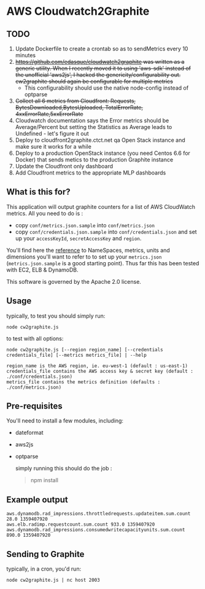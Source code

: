 AWS Cloudwatch2Graphite
==================

TODO
------------------
1. Update Dockerfile to create a crontab so as to sendMetrics every 10 minutes
2. ~~https://github.com/edasque/cloudwatch2graphite was written as a generic utility. When I recently moved it to using 'aws-sdk' instead of the unofficial 'aws2js', I hacked the genericity/configurability out. cw2graphite should again be configurable for multiple metrics~~
    - This configurability should use the native node-config instead of optparse
3. ~~Collect all 6 metrics from Cloudfront: Requests, BytesDownloaded,BytesUploaded, TotalErrorRate, 4xxErrorRate,5xxErrorRate~~
4. Cloudwatch documentation says the Error metrics should be Average/Percent but setting the Statistics as Average leads to Undefined - let's figure it out
4. Deploy to cloudfront2graphite.ctct.net qa Open Stack instance and make sure it works for a while
5. Deploy to a production OpenStack instance (you need Centos 6.6 for Docker) that sends metics to the production Graphite instance
6. Update the Cloudfront only dashboard
7. Add Cloudfront metrics to the appropriate MLP dashboards

What is this for?
--------------------

This application will output graphite counters for a list of AWS CloudWatch metrics. All you need to do is :

* copy `conf/metrics.json.sample` into `conf/metrics.json`
* copy `conf/credentials.json.sample` into `conf/credentials.json` and set up your `accessKeyId`, `secretAccessKey` and `region`.

You'll find here the [reference](http://docs.aws.amazon.com/AmazonCloudWatch/latest/DeveloperGuide/CW_Support_For_AWS.html "Amazon AWS Cloudwatch reference to NameSpaces, metrics, units and dimensions") to NameSpaces, metrics, units and dimensions you'll want to refer to to set up your `metrics.json` (`metrics.json.sample` is a good starting point). Thus far this has been tested with EC2, ELB & DynamoDB.

This software is governed by the Apache 2.0 license.

Usage
-------------------

typically, to test you should simply run:

	node cw2graphite.js

to test with all options:

	node cw2graphite.js [--region region_name] [--credentials credentials_file] [--metrics metrics_file] | --help

	region_name is the AWS region, ie. eu-west-1 (default : us-east-1)
	credentials_file contains the AWS access key & secret key (default : ./conf/credentials.json)
	metrics_file contains the metrics definition (defaults : ./conf/metrics.json)

Pre-requisites
--------------
You'll need to install a few modules, including:
* dateformat
* aws2js
* optparse

	simply running this should do the job :
	> npm install


Example output
--------------

	aws.dynamodb.rad_impressions.throttledrequests.updateitem.sum.count 28.0 1359407920
	aws.elb.radimp.requestcount.sum.count 933.0 1359407920
	aws.dynamodb.rad_impressions.consumedwritecapacityunits.sum.count 890.0 1359407920

Sending to Graphite
-------------------

typically, in a cron, you'd run:

	node cw2graphite.js | nc host 2003
